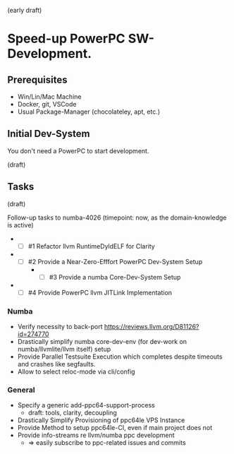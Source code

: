(early draft)

# Speed-up  PowerPC SW-Development.


## Prerequisites

* Win/Lin/Mac Machine
* Docker, git, VSCode
* Usual Package-Manager (chocolateley, apt, etc.)

## Initial Dev-System

You don't need a PowerPC to start development. 

(draft)

## Tasks

(draft)

Follow-up tasks to numba-4026 (timepoint: now, as the domain-knowledge is active)

* - [ ] #1 Refactor llvm RuntimeDyldELF for Clarity
* - [ ] #2 Provide a Near-Zero-Efffort PowerPC Dev-System Setup
    * - [ ] #3 Provide a numba Core-Dev-System Setup
* - [ ] #4 Provide PowerPC llvm JITLink Implementation

### Numba

* Verify necessity to back-port https://reviews.llvm.org/D81126?id=274770
* Drastically simplify numba core-dev-env (for dev-work on numba/llvmlite/llvm itself) setup
* Provide Parallel Testsuite Execution which completes despite timeouts and crashes like segfaults.
* Allow to select reloc-mode via cli/config


### General

* Specify a generic add-ppc64-support-process
    * draft: tools, clarity, decoupling
* Drastically Simplify Provisioning of ppc64le VPS Instance
* Provide Method to setup ppc64le-CI, even if main project does not    
* Provide info-streams re llvm/numba ppc development
    * => easily subscribe to ppc-related issues and commits    
  
